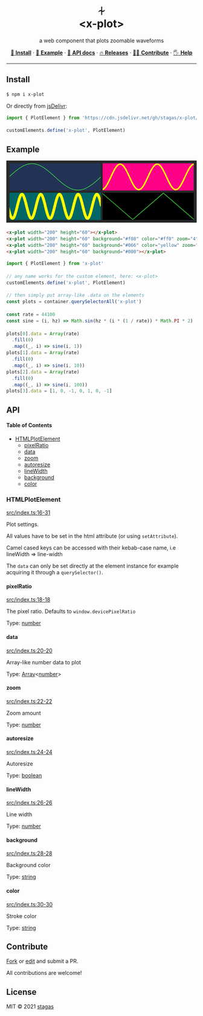 <h1 align="center">⏆<br>&lt;x-plot&gt;</h1>

<p align="center">
a web component that plots zoomable waveforms
</p>

<p align="center">
   <a href="#install">        🔧 <strong>Install</strong></a>
 · <a href="#example">        🧩 <strong>Example</strong></a>
 · <a href="#api">            📜 <strong>API docs</strong></a>
 · <a href="https://github.com/stagas/x-plot/releases"> 🔥 <strong>Releases</strong></a>
 · <a href="#contribute">     💪🏼 <strong>Contribute</strong></a>
 · <a href="https://github.com/stagas/x-plot/issues">   🖐️ <strong>Help</strong></a>
</p>

***

## Install

```sh
$ npm i x-plot
```

Or directly from [jsDelivr](https://www.jsdelivr.com/):

```js
import { PlotElement } from 'https://cdn.jsdelivr.net/gh/stagas/x-plot/x-plot.min.js'

customElements.define('x-plot', PlotElement)
```

## Example

<p align="center"><img src="demo.png"></p>

```html
<x-plot width="200" height="60"></x-plot>
<x-plot width="200" height="60" background="#f08" color="#ff0" zoom="4" line-width="3"></x-plot>
<x-plot width="200" height="60" background="#066" color="yellow" zoom="20" line-width="6"></x-plot>
<x-plot width="200" height="60" background="#000"></x-plot>
```

```js
import { PlotElement } from 'x-plot'

// any name works for the custom element, here: <x-plot>
customElements.define('x-plot', PlotElement)

// then simply put array-like .data on the elements
const plots = container.querySelectorAll('x-plot')

const rate = 44100
const sine = (i, hz) => Math.sin(hz * (i * (1 / rate)) * Math.PI * 2)

plots[0].data = Array(rate)
  .fill(0)
  .map((_, i) => sine(i, 1))
plots[1].data = Array(rate)
  .fill(0)
  .map((_, i) => sine(i, 10))
plots[2].data = Array(rate)
  .fill(0)
  .map((_, i) => sine(i, 100))
plots[3].data = [1, 0, -1, 0, 1, 0, -1]
```

## API

<!-- Generated by documentation.js. Update this documentation by updating the source code. -->

#### Table of Contents

*   [HTMLPlotElement](#htmlplotelement)
    *   [pixelRatio](#pixelratio)
    *   [data](#data)
    *   [zoom](#zoom)
    *   [autoresize](#autoresize)
    *   [lineWidth](#linewidth)
    *   [background](#background)
    *   [color](#color)

### HTMLPlotElement

[src/index.ts:16-31](https://github.com/stagas/x-plot/blob/ee44628f82ef104d66d92f586d1fe092c56c922c/src/index.ts#L16-L31 "Source code on GitHub")

Plot settings.

All values have to be set in the html attribute (or using `setAttribute`).

Camel cased keys can be accessed with their kebab-case name,
i.e lineWidth => line-width

The `data` can only be set directly at the element instance
for example acquiring it through a `querySelector()`.

#### pixelRatio

[src/index.ts:18-18](https://github.com/stagas/x-plot/blob/ee44628f82ef104d66d92f586d1fe092c56c922c/src/index.ts#L18-L18 "Source code on GitHub")

The pixel ratio. Defaults to `window.devicePixelRatio`

Type: [number](https://developer.mozilla.org/docs/Web/JavaScript/Reference/Global_Objects/Number)

#### data

[src/index.ts:20-20](https://github.com/stagas/x-plot/blob/ee44628f82ef104d66d92f586d1fe092c56c922c/src/index.ts#L20-L20 "Source code on GitHub")

Array-like number data to plot

Type: [Array](https://developer.mozilla.org/docs/Web/JavaScript/Reference/Global_Objects/Array)<[number](https://developer.mozilla.org/docs/Web/JavaScript/Reference/Global_Objects/Number)>

#### zoom

[src/index.ts:22-22](https://github.com/stagas/x-plot/blob/ee44628f82ef104d66d92f586d1fe092c56c922c/src/index.ts#L22-L22 "Source code on GitHub")

Zoom amount

Type: [number](https://developer.mozilla.org/docs/Web/JavaScript/Reference/Global_Objects/Number)

#### autoresize

[src/index.ts:24-24](https://github.com/stagas/x-plot/blob/ee44628f82ef104d66d92f586d1fe092c56c922c/src/index.ts#L24-L24 "Source code on GitHub")

Autoresize

Type: [boolean](https://developer.mozilla.org/docs/Web/JavaScript/Reference/Global_Objects/Boolean)

#### lineWidth

[src/index.ts:26-26](https://github.com/stagas/x-plot/blob/ee44628f82ef104d66d92f586d1fe092c56c922c/src/index.ts#L26-L26 "Source code on GitHub")

Line width

Type: [number](https://developer.mozilla.org/docs/Web/JavaScript/Reference/Global_Objects/Number)

#### background

[src/index.ts:28-28](https://github.com/stagas/x-plot/blob/ee44628f82ef104d66d92f586d1fe092c56c922c/src/index.ts#L28-L28 "Source code on GitHub")

Background color

Type: [string](https://developer.mozilla.org/docs/Web/JavaScript/Reference/Global_Objects/String)

#### color

[src/index.ts:30-30](https://github.com/stagas/x-plot/blob/ee44628f82ef104d66d92f586d1fe092c56c922c/src/index.ts#L30-L30 "Source code on GitHub")

Stroke color

Type: [string](https://developer.mozilla.org/docs/Web/JavaScript/Reference/Global_Objects/String)

## Contribute

[Fork](https://github.com/stagas/x-plot/fork) or
[edit](https://github.dev/stagas/x-plot) and submit a PR.

All contributions are welcome!

## License

MIT © 2021
[stagas](https://github.com/stagas)
